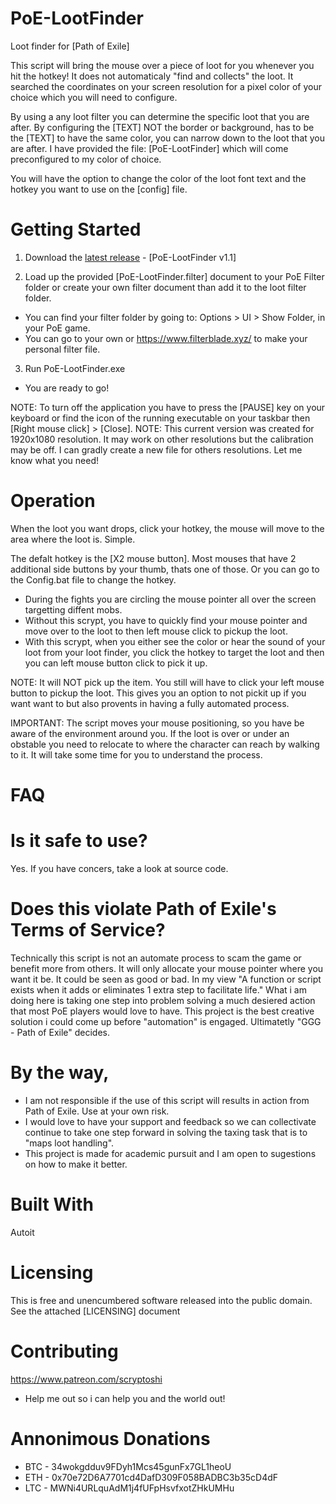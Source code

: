 # PoE-LootFinder
Loot finder for [Path of Exile]

This script will bring the mouse over a piece of loot for you whenever you hit the hotkey! 
It does not automaticaly "find and collects" the loot. It searched the coordinates on your screen resolution for a pixel color of your choice which you will need to configure. 

By using a any loot filter you can determine the specific loot that you are after. By configuring the [TEXT] NOT the border or background, has to be the [TEXT] to have the same color, you can narrow down to the loot that you are after.
I have provided the file: [PoE-LootFinder] which will come preconfigured to my color of choice.

You will have the option to change the color of the loot font text and the hotkey you want to use on the [config] file. 


# Getting Started
1. Download the <a href="https://github.com/Scryptoshi/PoE-LootFinder/releases">latest release</a> - [PoE-LootFinder v1.1]

2. Load up the provided [PoE-LootFinder.filter] document to your PoE Filter folder or create your own filter document than add it to the loot filter folder. 
- You can find your filter folder by going to: Options > UI > Show Folder, in your PoE game.  
- You can go to your own or https://www.filterblade.xyz/ to make your personal filter file. 

3. Run PoE-LootFinder.exe
- You are ready to go!

NOTE: To turn off the application you have to press the [PAUSE] key on your keyboard or find the icon of the running executable on your taskbar then [Right mouse click] > [Close].
NOTE: This current version was created for 1920x1080 resolution. It may work on other resolutions but the calibration may be off. I can gradly create a new file for others resolutions. Let me know what you need!


# Operation
When the loot you want drops, click your hotkey, the mouse will move to the area where the loot is. Simple. 

The defalt hotkey is the [X2 mouse button]. Most mouses that have 2 additional side buttons by your thumb, thats one of those. 
Or you can go to the Config.bat file to change the hotkey. 

- During the fights you are circling the mouse pointer all over the screen targetting diffent mobs.
- Without this scrypt, you have to quickly find your mouse pointer and move over to the loot to then left mouse click to pickup the loot.
- With this scrypt, when you either see the color or hear the sound of your loot from your loot finder, you click the hotkey to target the loot and then you can left mouse button click to pick it up.

NOTE: It will NOT pick up the item. You still will have to click your left mouse button to pickup the loot. This gives you an option to not pickit up if you want want to but also provents in having a fully automated process.  

IMPORTANT: The script moves your mouse positioning, so you have be aware of the environment around you. If the loot is over or under an obstable you need to relocate to where the character can reach by walking to it. It will take some time for you to understand the process. 
 
# FAQ

# Is it safe to use?
Yes. If you have concers, take a look at source code.

# Does this violate Path of Exile's Terms of Service?
Technically this script is not an automate process to scam the game or benefit more from others. It will only allocate your mouse pointer where you want it be. It could be seen as good or bad. In my view "A function or script exists when it adds or eliminates 1 extra step to facilitate life." What i am doing here is taking one step into problem solving a much desiered action that most PoE players would love to have. This project is the best creative solution i could come up before "automation" is engaged. Ultimatetly "GGG - Path of Exile" decides. 

# By the way,
- I am not responsible if the use of this script will results in action from Path of Exile. Use at your own risk.
- I would love to have your support and feedback so we can collectivate continue to take one step forward in solving the taxing task that is to "maps loot handling". 
- This project is made for academic pursuit and I am open to sugestions on how to make it better.


# Built With
Autoit

# Licensing
This is free and unencumbered software released into the public domain. See the attached [LICENSING] document

# Contributing
https://www.patreon.com/scryptoshi
- Help me out so i can help you and the world out!

# Annonimous Donations
- BTC - 34wokgdduv9FDyh1Mcs45gunFx7GL1heoU
- ETH - 0x70e72D6A7701cd4DafD309F058BADBC3b35cD4dF
- LTC - MWNi4URLquAdM1j4fUFpHsvfxotZHkUMHu
